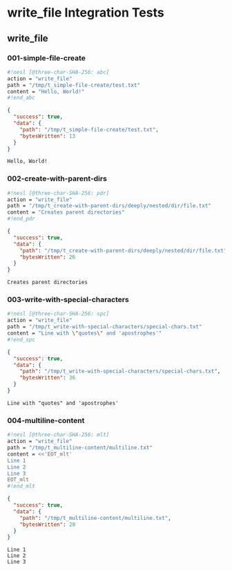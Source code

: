 # write_file Integration Tests

## write_file

### 001-simple-file-create

```sh nesl
#!nesl [@three-char-SHA-256: abc]
action = "write_file"
path = "/tmp/t_simple-file-create/test.txt"
content = "Hello, World!"
#!end_abc
```

```json
{
  "success": true,
  "data": {
    "path": "/tmp/t_simple-file-create/test.txt",
    "bytesWritten": 13
  }
}
```

```
Hello, World!
```

### 002-create-with-parent-dirs

```sh nesl
#!nesl [@three-char-SHA-256: pdr]
action = "write_file"
path = "/tmp/t_create-with-parent-dirs/deeply/nested/dir/file.txt"
content = "Creates parent directories"
#!end_pdr
```

```json
{
  "success": true,
  "data": {
    "path": "/tmp/t_create-with-parent-dirs/deeply/nested/dir/file.txt",
    "bytesWritten": 26
  }
}
```

```
Creates parent directories
```

### 003-write-with-special-characters

```sh nesl
#!nesl [@three-char-SHA-256: spc]
action = "write_file"
path = "/tmp/t_write-with-special-characters/special-chars.txt"
content = "Line with \"quotes\" and 'apostrophes'"
#!end_spc
```

```json
{
  "success": true,
  "data": {
    "path": "/tmp/t_write-with-special-characters/special-chars.txt",
    "bytesWritten": 36
  }
}
```

```
Line with "quotes" and 'apostrophes'
```

### 004-multiline-content

```sh nesl
#!nesl [@three-char-SHA-256: mlt]
action = "write_file"
path = "/tmp/t_multiline-content/multiline.txt"
content = <<'EOT_mlt'
Line 1
Line 2
Line 3
EOT_mlt
#!end_mlt
```

```json
{
  "success": true,
  "data": {
    "path": "/tmp/t_multiline-content/multiline.txt",
    "bytesWritten": 20
  }
}
```

```
Line 1
Line 2
Line 3
```
